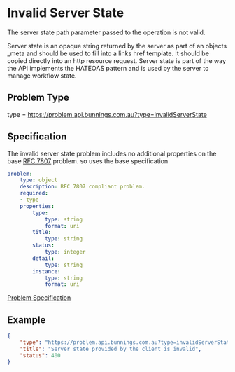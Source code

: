# Invalid Server State

The server state path parameter passed to the operation is not valid. 

Server state is an opaque string returned by the server as part of an objects _meta and should be used to fill into a links href template. It should be copied directly into an http resource request. Server state is part of the way the API implements the HATEOAS pattern and is used by the server to manage workflow state.

## Problem Type

type = https://problem.api.bunnings.com.au?type=invalidServerState

## Specification

The invalid server state problem includes no additional properties on the base [RFC 7807](https://tools.ietf.org/html/rfc7807) problem.
so uses the base specification

```yaml
problem:
    type: object
    description: RFC 7807 compliant problem.
    required:
    - type
    properties:
        type:
            type: string
            format: uri
        title:
            type: string
        status:
            type: integer
        detail:
            type: string
        instance:
            type: string
            format: uri
```
[Problem Specification](./invalidServerState.yaml)

## Example

```json
{
    "type": "https://problem.api.bunnings.com.au?type=invalidServerState",
    "title": "Server state provided by the client is invalid",
    "status": 400
}
```